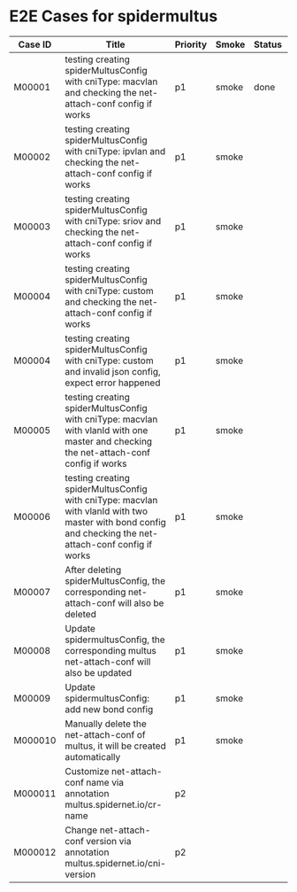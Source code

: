# E2E Cases for spidermultus

| Case ID | Title                                                        | Priority | Smoke | Status | Other |
| ------- | ------------------------------------------------------------ | -------- | ----- | ------ | ----- |
| M00001  | testing creating spiderMultusConfig with cniType: macvlan and checking the net-attach-conf config if works | p1       |   smoke    | done   |       |
| M00002  | testing creating spiderMultusConfig with cniType: ipvlan and checking the net-attach-conf config if works | p1       |   smoke    |    |       |
| M00003  | testing creating spiderMultusConfig with cniType: sriov and checking the net-attach-conf config if works | p1       |   smoke    |    |       |
| M00004  | testing creating spiderMultusConfig with cniType: custom and checking the net-attach-conf config if works | p1       |   smoke    |    |       |
| M00004  | testing creating spiderMultusConfig with cniType: custom and invalid json config, expect error happened | p1       |   smoke    |    |       |
| M00005  | testing creating spiderMultusConfig with cniType: macvlan with vlanId with one master and checking the net-attach-conf config if works | p1       |   smoke    |    |       |
| M00006  | testing creating spiderMultusConfig with cniType: macvlan with vlanId with two master with bond config and checking the net-attach-conf config if works | p1       |   smoke    |    |       |
| M00007  | After deleting spiderMultusConfig, the corresponding net-attach-conf will also be deleted  | p1      |  smoke  |    |       |
| M00008  | Update spidermultusConfig, the corresponding multus net-attach-conf will also be updated   | p1      |  smoke  |    |       |
| M00009  | Update spidermultusConfig: add new bond config  | p1      |  smoke  |    |       |
| M000010  | Manually delete the net-attach-conf of multus, it will be created automatically | p1      |  smoke  |    |       |
| M000011  | Customize net-attach-conf name via annotation multus.spidernet.io/cr-name | p2       |       |    |       |
| M000012 | Change net-attach-conf version via annotation multus.spidernet.io/cni-version | p2     |       |    |       |

